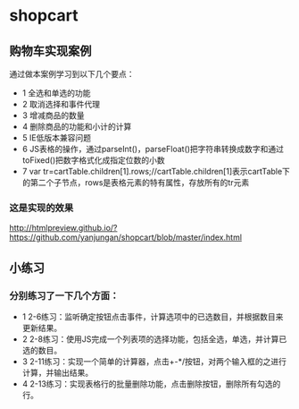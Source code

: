 # shopcart
## 购物车实现案例
通过做本案例学习到以下几个要点：
* 1 全选和单选的功能
* 2 取消选择和事件代理
* 3 增减商品的数量
* 4 删除商品的功能和小计的计算
* 5 IE低版本兼容问题
* 6 JS表格的操作，通过parseInt()，parseFloat()把字符串转换成数字和通过toFixed()把数字格式化成指定位数的小数
* 7 var tr=cartTable.children[1].rows;//cartTable.children[1]表示cartTable下的第二个子节点，rows是表格元素的特有属性，存放所有的tr元素

### 这是实现的效果
http://htmlpreview.github.io/?https://github.com/yanjungan/shopcart/blob/master/index.html

## 小练习
### 分别练习了一下几个方面：
* 1 2-6练习：监听确定按钮点击事件，计算选项中的已选数目，并根据数目来更新结果。
* 2 2-8练习：使用JS完成一个列表项的选择功能，包括全选，单选，并计算已选的数目。
* 3 2-11练习：实现一个简单的计算器，点击+-*/按钮，对两个输入框的之进行计算，并输出结果。
* 4 2-13练习：实现表格行的批量删除功能，点击删除按钮，删除所有勾选的行。
